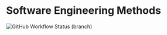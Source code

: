 # Software Engineering Methods
![GitHub Workflow Status (branch)](https://img.shields.io/github/actions/workflow/status/DHarris0n/sem/main.yml?branch=develop)